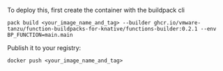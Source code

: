 To deploy this, first create the container with the buildpack cli
```
pack build <your_image_name_and_tag> --builder ghcr.io/vmware-tanzu/function-buildpacks-for-knative/functions-builder:0.2.1 --env BP_FUNCTION=main.main
```

Publish it to your registry:
```
docker push <your_image_name_and_tag>
```